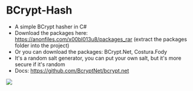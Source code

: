 # BCrypt-Hash
- A simple BCrypt hasher in C#
- Download the packages here: https://anonfiles.com/x00bI013u8/packages_rar (extract the packages folder into the project)
- Or you can download the packages: BCrypt.Net, Costura.Fody
- It's a random salt generator, you can put your own salt, but it's more secure if it's random
- Docs: https://github.com/BcryptNet/bcrypt.net

<img src="https://cdn.discordapp.com/attachments/853685439880757308/855100147250757672/f613303999f5f97d46456182d3f8c040.gif">
